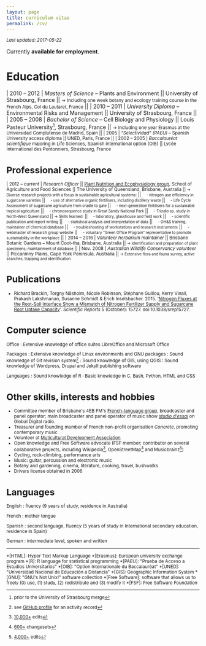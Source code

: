 ```yaml
---
layout: page
title: curriculum vitae
permalink: /cv/
---
```


<small> *Last updated: 2017-05-22* </small>

Currently **available for employment**.

# Education

| 2010&nbsp;–&nbsp;2012 | *Masters of Science* – Plants and Environment
|| University of Strasbourg, France
|| <small>→ Including one week botany and ecology training course in the French Alps, Col du Lautaret, France</small>
||
| 2010&nbsp;–&nbsp;2011 | *University Diploma* – Environmental Risks and Management
|| University of Strasbourg, France
||
| 2005&nbsp;–&nbsp;2008	| *Bachelor of Science* – Cell Biology and Physiology
|| Louis Pasteur University[^ULP], Strasbourg, France
|| <small>→ Including one year Erasmus at the Universidad Complutense de Madrid, Spain
||
| 2005 | *"Selectividad" (PAEU)* – Spanish University access diploma
|| UNED, Paris, France
||
| 2002&nbsp;–&nbsp;2005 | *Baccalauréat scientifique* majoring in Life Sciences, Spanish international option (OIB)
|| Lycée International des Pontonniers, Strasbourg, France

# Professional experience

| 2012&nbsp;–&nbsp;current | *Research Officer*
|| [Plant Nutrition and Ecophysiology group](http://epngroup.org/), School of Agriculture and Food Sciences
|| The University of Queensland, Brisbane, Australia
|| <small>→ Diverse research projects with a focus in sustainable agricultural systems:</small>
|| <small>&nbsp;&nbsp;&nbsp;&nbsp;- nitrogen use efficiency in sugarcane varieties</small>
|| <small>&nbsp;&nbsp;&nbsp;&nbsp;- use of alternative organic fertilisers, including distillery waste</small>
|| <small>&nbsp;&nbsp;&nbsp;&nbsp;- Life Cycle Assessment of sugarcane agriculture from cradle to gate</small>
|| <small>&nbsp;&nbsp;&nbsp;&nbsp;- next-generation fertilisers for a sustainable tropical agriculture</small>
|| <small>&nbsp;&nbsp;&nbsp;&nbsp;- chronosequence study in Great Sandy National Park</small>
|| <small>&nbsp;&nbsp;&nbsp;&nbsp;- *Triodia* sp. study in North-West Queensland</small>
|| <small>→ Skills learned:</small>
|| <small>&nbsp;&nbsp;&nbsp;&nbsp;- laboratory, glasshouse and field work</small>
|| <small>&nbsp;&nbsp;&nbsp;&nbsp;- scientific publication and report writing</small>
|| <small>&nbsp;&nbsp;&nbsp;&nbsp;- statistical analysis and interpretation of data</small>
|| <small>&nbsp;&nbsp;&nbsp;&nbsp;- OH&S training, maintainer of chemical database</small>
|| <small>&nbsp;&nbsp;&nbsp;&nbsp;- troubleshooting of workstations and research instruments</small>
|| <small>&nbsp;&nbsp;&nbsp;&nbsp;- webmaster of research group website</small>
|| <small>&nbsp;&nbsp;&nbsp;&nbsp;- voluntary “Green Office Program” representative to promote sustainability in the workplace</small>
||
| 2014&nbsp;–&nbsp;2016 | *Volunteer herbarium maintainer*
|| Brisbane Botanic Gardens – Mount Coot-tha, Brisbane, Australia
|| <small>→ Identification and preparation of plant specimens; maintainment of database</small>
||
| Nov.&nbsp;2008 | *Australian Wildlife Conservancy volunteer*
|| Piccaninny Plains, Cape York Peninsula, Australia
|| <small>→ Extensive flora and fauna survey, active searches, trapping and identification</small>

# Publications

* Richard Brackin, Torgny Näsholm, Nicole Robinson, Stéphane Guillou, Kerry Vinall, Prakash Lakshmanan, Susanne Schmidt & Erich Inselsbacher. 2015. ‘[Nitrogen Fluxes at the Root-Soil Interface Show a Mismatch of Nitrogen Fertilizer Supply and Sugarcane Root Uptake Capacity](http://www.nature.com/articles/srep15727)’. _Scientific Reports_ 5 (October): 15727. doi:10.1038/srep15727.

# Computer science

Office
: Extensive knowledge of office suites LibreOffice and Microsoft Office

Packages
: Extensive knowledge of Linux environments and GNU packages
: Sound knowledge of Git revision system[^GitHub]
: Sound knowledge of GIS, using QGIS
: Sound knowledge of Wordpress, Drupal and Jekyll publishing software

Languages
: Sound knowledge of R
: Basic knowledge in C, Bash, Python, HTML and CSS

# Other skills, interests and hobbies

* Committee member of Brisbane's 4EB FM's [French-language group](http://www.4eb.org.au/french), broadcaster and panel operator; main broadcaster and panel operator of music show *[studio d'essai](https://studio-dessai.github.io/)* on Global Digital radio.
* Treasurer and founding member of French non-profit organisation *Concrete*, promoting contemporary music
* Volunteer at [Muticultural Development Association](https://mdaltd.org.au/)
* Open knowledge and Free Software advocate (FSF member; contributor on several collaborative projects, including Wikipedia[^wiki], OpenStreetMap[^OSM] and Musicbrainz[^MB])
* Cycling, rock-climbing, performance arts
* Music: guitar, percussion and electronic music
* Botany and gardening, cinema, literature, cooking, travel, bushwalks
* Drivers license obtained in 2006

# Languages

English
: fluency (9 years of study, residence in Australia)

French
: mother tongue

Spanish
: second language, fluency (5 years of study in International secondary education, residence in Spain)

German
: intermediate level, spoken and written

----

[^ULP]: prior to the University of Strasbourg merge
[^GitHub]: see [GitHub profile](https://github.com/stragu) for an activity record
[^wiki]: [10,000+](https://tools.wmflabs.org/guc/?user=Chtfn&blocks=true) edits
[^OSM]: [600+](https://www.openstreetmap.org/user/stragu/history) changesets
[^MB]: [4,000+](http://musicbrainz.org/user/Chtfn) edits

*[HTML]: Hyper Text Markup Language
*[Erasmus]: European university exchange program
*[R]: R language for statistical programming
*[PAEU]: "Prueba de Acceso a Estudios Universitarios"
*[OIB]: "Option Internationale du Baccalauréat"
*[UNED]: "Universidad Nacional de Educación a Distancia"
*[GIS]: Geographic Information System
*[GNU]: "GNU's Not Unix!" software collection
*[Free Software]: software that allows us to freely (0) use, (1) study, (2) redistribute and (3) modify it
*[FSF]: Free Software Foundation
